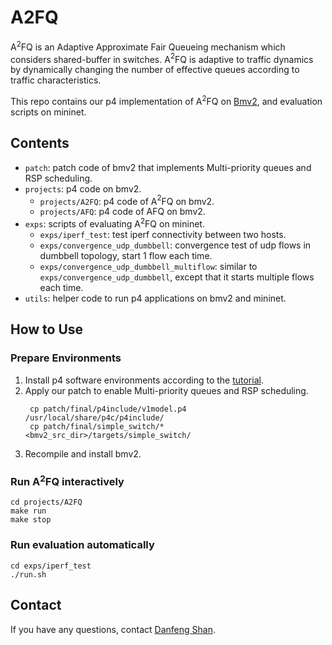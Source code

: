 # A2FQ

A$^2$FQ is an Adaptive Approximate Fair Queueing mechanism which considers shared-buffer in switches. A$^2$FQ is adaptive to traffic dynamics by dynamically changing the number of effective queues according to traffic characteristics.

This repo contains our p4 implementation of A$^2$FQ on [Bmv2](https://github.com/p4lang/behavioral-model), and evaluation scripts on mininet.

## Contents

* `patch`: patch code of bmv2 that implements Multi-priority queues and RSP scheduling.
* `projects`: p4 code on bmv2.
  * `projects/A2FQ`: p4 code of A$^2$FQ on bmv2.
  * `projects/AFQ`: p4 code of AFQ on bmv2.
* `exps`: scripts of evaluating A$^2$FQ on mininet.
  * `exps/iperf_test`: test iperf connectivity between two hosts.
  * `exps/convergence_udp_dumbbell`: convergence test of udp flows in dumbbell topology, start 1 flow each time.
  * `exps/convergence_udp_dumbbell_multiflow`: similar to `exps/convergence_udp_dumbbell`, except that it starts multiple flows each time.
* `utils`: helper code to run p4 applications on bmv2 and mininet.

## How to Use

### Prepare Environments

1. Install p4 software environments according to the [tutorial](https://github.com/p4lang/tutorials#to-build-the-virtual-machine).
2. Apply our patch to enable Multi-priority queues and RSP scheduling.
   ```shell
    cp patch/final/p4include/v1model.p4 /usr/local/share/p4c/p4include/
    cp patch/final/simple_switch/* <bmv2_src_dir>/targets/simple_switch/
   ```
3. Recompile and install bmv2.

### Run A$^2$FQ interactively

```shell
cd projects/A2FQ
make run
make stop
```

### Run evaluation automatically

```shell
cd exps/iperf_test
./run.sh
```

## Contact

If you have any questions, contact [Danfeng Shan](https://dfshan.github.io/).